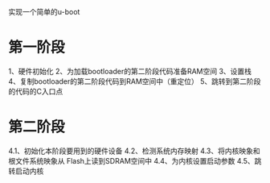 实现一个简单的u-boot
# 第一阶段
1、硬件初始化
2、为加载bootloader的第二阶段代码准备RAM空间
3、设置栈
4、复制bootloader的第二阶段代码到RAM空间中（重定位）
5、跳转到第二阶段的代码的C入口点
# 第二阶段
4.1、初始化本阶段要用到的硬件设备
4.2、检测系统内存映射
4.3、将内核映象和根文件系统映象从 Flash上读到SDRAM空间中
4.4、为内核设置启动参数
4.5、跳转启动内核
